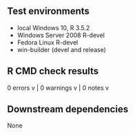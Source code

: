 ## Test environments
* local Windows 10, R 3.5.2
* Windows Server 2008 R-devel
* Fedora Linux R-devel
* win-builder (devel and release)

## R CMD check results
0 errors v | 0 warnings v | 0 notes v 

## Downstream dependencies
None
